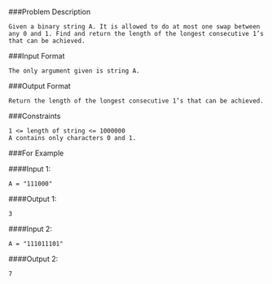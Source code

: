 ###Problem Description
```
Given a binary string A. It is allowed to do at most one swap between any 0 and 1. Find and return the length of the longest consecutive 1’s that can be achieved.
```


###Input Format

```
The only argument given is string A.
```
###Output Format

```
Return the length of the longest consecutive 1’s that can be achieved.
```
###Constraints

```
1 <= length of string <= 1000000
A contains only characters 0 and 1.
```

###For Example

####Input 1:
```
A = "111000"
```
####Output 1:
```
3
```

####Input 2:
```
A = "111011101"
```
####Output 2:
```
7
```